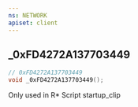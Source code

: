 ```yaml
---
ns: NETWORK
apiset: client
---
```

## _0xFD4272A137703449

```c
// 0xFD4272A137703449
void _0xFD4272A137703449();
```

Only used in R* Script startup_clip





